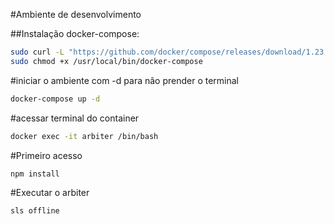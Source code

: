 #Ambiente de desenvolvimento

##Instalação docker-compose:
```sh
sudo curl -L "https://github.com/docker/compose/releases/download/1.23.2/docker-compose-$(uname -s)-$(uname -m)" -o /usr/local/bin/docker-compose
sudo chmod +x /usr/local/bin/docker-compose
```
#iniciar o ambiente com -d para não prender o terminal
```sh
docker-compose up -d
```
#acessar terminal do container
```sh
docker exec -it arbiter /bin/bash
```
#Primeiro acesso
```sh
npm install
```
#Executar o arbiter
```sh
sls offline
```
